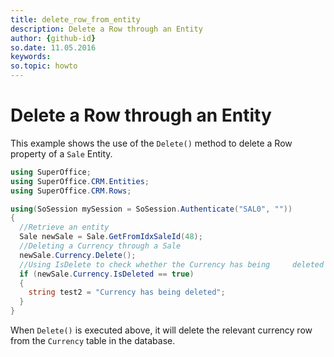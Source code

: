 ```yaml
---
title: delete_row_from_entity
description: Delete a Row through an Entity
author: {github-id}
so.date: 11.05.2016
keywords: 
so.topic: howto
---
```


# Delete a Row through an Entity

This example shows the use of the `Delete()` method to delete a Row property of a `Sale` Entity.

```csharp
using SuperOffice;
using SuperOffice.CRM.Entities;
using SuperOffice.CRM.Rows;

using(SoSession mySession = SoSession.Authenticate("SAL0", ""))
{
  //Retrieve an entity
  Sale newSale = Sale.GetFromIdxSaleId(48);
  //Deleting a Currency through a Sale
  newSale.Currency.Delete();
  //Using IsDelete to check whether the Currency has being     deleted
  if (newSale.Currency.IsDeleted == true)
  {
    string test2 = "Currency has being deleted";
  }
}
```

When `Delete()` is executed above, it will delete the relevant currency row from the `Currency` table in the database.
